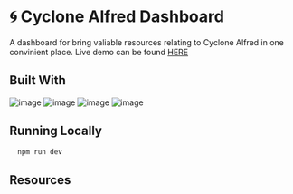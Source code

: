 # 🌀 Cyclone Alfred Dashboard

A dashboard for bring valiable resources relating to Cyclone Alfred in one convinient place.
Live demo can be found [HERE](https://cyclonealfreddashboard.netlify.app/)
## Built With
![image](https://img.shields.io/badge/Material%20UI-007FFF?style=for-the-badge&logo=mui&logoColor=white)
![image](https://img.shields.io/badge/React-20232A?style=for-the-badge&logo=react&logoColor=61DAFB)
![image](https://img.shields.io/badge/Vite-B73BFE?style=for-the-badge&logo=vite&logoColor=FFD62E)
![image](https://img.shields.io/badge/TypeScript-007ACC?style=for-the-badge&logo=typescript&logoColor=white)

## Running Locally
```sh
  npm run dev
```

## Resources
